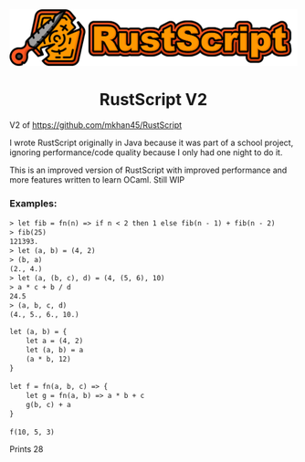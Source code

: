 <div align=center>
    <img src="assets/logo.png" width="600px">
    <h1>
        RustScript V2
    </h1>
</div>


V2 of <https://github.com/mkhan45/RustScript>

I wrote RustScript originally in Java because it was part of a school project,
ignoring performance/code quality because I only had one night to do it.

This is an improved version of RustScript with improved performance and more features
written to learn OCaml. Still WIP


### Examples:

```
> let fib = fn(n) => if n < 2 then 1 else fib(n - 1) + fib(n - 2)
> fib(25)
121393.
> let (a, b) = (4, 2)
> (b, a)
(2., 4.)
> let (a, (b, c), d) = (4, (5, 6), 10)
> a * c + b / d
24.5
> (a, b, c, d)
(4., 5., 6., 10.)
```

```
let (a, b) = {
    let a = (4, 2)
    let (a, b) = a
    (a * b, 12)
}

let f = fn(a, b, c) => {
    let g = fn(a, b) => a * b + c
    g(b, c) + a
}

f(10, 5, 3)
```
Prints 28
